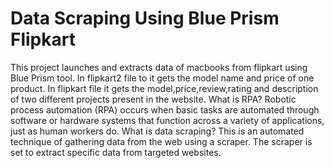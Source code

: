 # Data Scraping Using Blue Prism Flipkart
This project launches and extracts data of macbooks from flipkart using Blue Prism tool.
In flipkart2 file to it gets the model name and price of one product. 
In flipkart file it gets the model,price,review,rating and description of two different projects present in the website.
What is RPA?
Robotic process automation (RPA) occurs when basic tasks are automated through software or hardware systems that function across a variety of applications, just as human workers do.
What is data scraping?
This is an automated technique of gathering data from the web using a scraper. The scraper is set to extract specific data from targeted websites.

